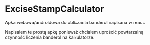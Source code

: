 # ExciseStampCalculator
Apka webowa/androidowa do obliczania banderol napisana w react.

Napisałem te prostą apkę ponieważ chciałem uprościć powtarzalną czynność liczenia banderol na kalkulatorze.
